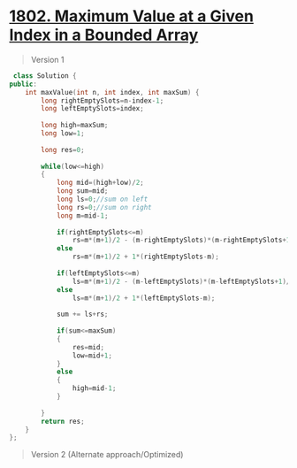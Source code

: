 # [1802. Maximum Value at a Given Index in a Bounded Array](https://leetcode.com/problems/maximum-value-at-a-given-index-in-a-bounded-array/)
> Version 1
```c++
 class Solution {
public:
    int maxValue(int n, int index, int maxSum) {
        long rightEmptySlots=n-index-1;
        long leftEmptySlots=index;
        
        long high=maxSum;
        long low=1;
        
        long res=0;
        
        while(low<=high)
        {
            long mid=(high+low)/2;
            long sum=mid;
            long ls=0;//sum on left
            long rs=0;//sum on right
            long m=mid-1;
            
            if(rightEmptySlots<=m)
                rs=m*(m+1)/2 - (m-rightEmptySlots)*(m-rightEmptySlots+1)/2;
            else
                rs=m*(m+1)/2 + 1*(rightEmptySlots-m);
            
            if(leftEmptySlots<=m)
                ls=m*(m+1)/2 - (m-leftEmptySlots)*(m-leftEmptySlots+1)/2;
            else
                ls=m*(m+1)/2 + 1*(leftEmptySlots-m);
            
            sum += ls+rs;
            
            if(sum<=maxSum)
            {
                res=mid;
                low=mid+1;
            }
            else
            {
                high=mid-1;
            }
            
        }
        return res;
    }
};
```

> Version 2 (Alternate approach/Optimized)